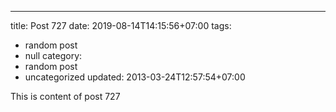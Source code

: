 ---
title: Post 727
date: 2019-08-14T14:15:56+07:00
tags:
  - random post
  - null
category:
  - random post
  - uncategorized
updated: 2013-03-24T12:57:54+07:00

This is content of post 727